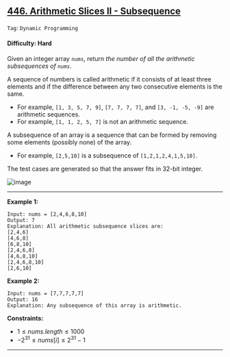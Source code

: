 ## [446. Arithmetic Slices II - Subsequence](https://leetcode.com/problems/arithmetic-slices-ii-subsequence)

```Tag```: ```Dynamic Programming```

#### Difficulty: Hard

Given an integer array ```nums```, return _the number of all the arithmetic subsequences of ```nums```_.

A sequence of numbers is called arithmetic if it consists of at least three elements and if the difference between any two consecutive elements is the same.

- For example, ```[1, 3, 5, 7, 9]```, ```[7, 7, 7, 7]```, and ```[3, -1, -5, -9]``` are arithmetic sequences.
- For example, ```[1, 1, 2, 5, 7]``` is not an arithmetic sequence.

A subsequence of an array is a sequence that can be formed by removing some elements (possibly none) of the array.

- For example, ```[2,5,10]``` is a subsequence of ```[1,2,1,2,4,1,5,10]```.

The test cases are generated so that the answer fits in 32-bit integer.

![image](https://github.com/quananhle/Python/assets/35042430/5fa51195-59d3-45ba-83e8-d8fb3256470e)

---

__Example 1:__
```
Input: nums = [2,4,6,8,10]
Output: 7
Explanation: All arithmetic subsequence slices are:
[2,4,6]
[4,6,8]
[6,8,10]
[2,4,6,8]
[4,6,8,10]
[2,4,6,8,10]
[2,6,10]
```

__Example 2:__
```
Input: nums = [7,7,7,7,7]
Output: 16
Explanation: Any subsequence of this array is arithmetic.
```

__Constraints:__

- $1 \le nums.length \le 1000$
- $-2^{31} \le nums[i] \le 2^{31} - 1$

---

